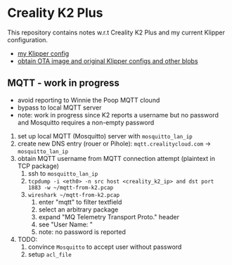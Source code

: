 # Creality K2 Plus

This repository contains notes w.r.t Creality K2 Plus and my current Klipper configuration.

- [my Klipper config](./klipper-config/)
- [obtain OTA image and original Klipper configs and other blobs](upgrade-img/)

## MQTT - work in progress

- avoid reporting to Winnie the Poop MQTT clound
- bypass to local MQTT server
- note: work in progress since K2 reports a username but no password and Mosquitto requires a non-empty password

1. set up local MQTT (Mosquitto) server with `mosquitto_lan_ip`
2. create new DNS entry (rouer or Pihole): `mqtt.crealitycloud.com` -> `mosquitto_lan_ip`
3. obtain MQTT username from MQTT connection attempt (plaintext in TCP package)
   1. ssh to `mosquitto_lan_ip`
   2. `tcpdump -i <eth0> -n src host <creality_k2_ip> and dst port 1883 -w ~/mqtt-from-k2.pcap`
   3. `wireshark ~/mqtt-from-k2.pcap`
      1. enter "mqtt" to filter textfield
      2. select an arbitrary package
      3. expand "MQ Telemetry Transport Proto." header
      4. see "User Name: <xxxx>"
      5. note: no password is reported
5. TODO:
   1. convince `Mosquitto` to accept user without password
   2. setup `acl_file`
